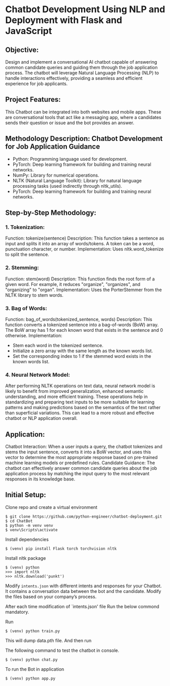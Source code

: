 # Chatbot Development Using NLP and Deployment with Flask and JavaScript

## Objective:
Design and implement a conversational AI chatbot capable of answering common candidate queries and guiding them through the job application process. The chatbot will leverage Natural Language Processing (NLP) to handle interactions effectively, providing a seamless and efficient experience for job applicants.

## Project Features:
This Chatbot can be integrated into both websites and mobile apps. These are conversational tools that act like a messaging app, where a candidates sends their question or issue and the bot provides an answer.

## Methodology Description: Chatbot Development for Job Application Guidance
* Python: Programming language used for development.
* PyTorch: Deep learning framework for building and training neural networks.
* NumPy: Library for numerical operations.
* NLTK (Natural Language Toolkit): Library for natural language processing tasks (used indirectly through nltk_utils).
* PyTorch: Deep learning framework for building and training neural networks.

## Step-by-Step Methodology:
### 1. Tokenization:
Function: tokenize(sentence)
Description: This function takes a sentence as input and splits it into an array of words/tokens. A token can be a word, punctuation character, or number.
Implementation: Uses nltk.word_tokenize to split the sentence.

### 2. Stemming:
Function: stem(word)
Description: This function finds the root form of a given word. For example, it reduces "organize", "organizes", and "organizing" to "organ".
Implementation: Uses the PorterStemmer from the NLTK library to stem words.

### 3. Bag of Words:
Function: bag_of_words(tokenized_sentence, words)
Description: This function converts a tokenized sentence into a bag-of-words (BoW) array. The BoW array has 1 for each known word that exists in the sentence and 0 otherwise.
Implementation:
* Stem each word in the tokenized sentence.
* Initialize a zero array with the same length as the known words list.
* Set the corresponding index to 1 if the stemmed word exists in the known words list.

### 4. Neural Network Model:
After performing NLTK operations on text data, neural network model is likely to benefit from improved generalization, enhanced semantic understanding, and more efficient training. These operations help in standardizing and preparing text inputs to be more suitable for learning patterns and making predictions based on the semantics of the text rather than superficial variations. This can lead to a more robust and effective chatbot or NLP application overall.

## Application:
Chatbot Interaction: When a user inputs a query, the chatbot tokenizes and stems the input sentence, converts it into a BoW vector, and uses this vector to determine the most appropriate response based on pre-trained machine learning models or predefined rules.
Candidate Guidance: The chatbot can effectively answer common candidate queries about the job application process by matching the input query to the most relevant responses in its knowledge base.

## Initial Setup:

Clone repo and create a virtual environment
```
$ git clone https://github.com/python-engineer/chatbot-deployment.git
$ cd ChatBot
$ python -m venv venv
$ venv\Scripts\activate
```

Install dependencies
```
$ (venv) pip install Flask torch torchvision nltk
```
Install nltk package
```
$ (venv) python
>>> import nltk
>>> nltk.download('punkt')
```
Modify `intents.json` with different intents and responses for your Chatbot. It contains a conversation data between the bot and the candidate. Modify the files based on your company’s process.

After each time modification of `intents.json' file Run the below commond mandatory.

Run
```
$ (venv) python train.py
```
This will dump data.pth file. And then run

The following command to test the chatbot in console.
```
$ (venv) python chat.py
```
To run the Bot in application 
```
$ (venv) python app.py
```
